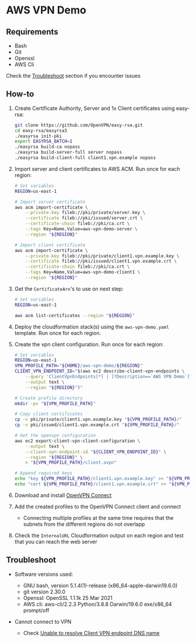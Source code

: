 # AWS VPN Demo

## Requirements

- Bash
- Git
- Openssl
- AWS Cli

Check the [Troubleshoot](##troubleshoot) section if you encounter issues

## How-to

1. Create Certificate Authority, Server and 1x Client certificates using easy-rsa:

    ```sh
    git clone https://github.com/OpenVPN/easy-rsa.git
    cd easy-rsa/easyrsa3
    ./easyrsa init-pki
    export EASYRSA_BATCH=1
    ./easyrsa build-ca nopass
    ./easyrsa build-server-full server nopass
    ./easyrsa build-client-full client1.vpn.example nopass
    ```

1. Import server and client certificates to AWS ACM. Run once for each region:

    ```sh
    # Set variables
    REGION=us-east-1

    # Import server certificate
    aws acm import-certificate \
        --private-key fileb://pki/private/server.key \
        --certificate fileb://pki/issued/server.crt \
        --certificate-chain fileb://pki/ca.crt \
        --tags Key=Name,Value=aws-vpn-demo-server \
        --region "${REGION}"

    # Import client certificate
    aws acm import-certificate \
        --private-key fileb://pki/private/client1.vpn.example.key \
        --certificate fileb://pki/issued/client1.vpn.example.crt \
        --certificate-chain fileb://pki/ca.crt \
        --tags Key=Name,Value=aws-vpn-demo-client1 \
        --region "${REGION}"
    ```

1. Get the `CertificateArn`'s to use on next step:

    ```sh
    # Set variables
    REGION=us-east-1

    aws acm list-certificates --region "${REGION}"
    ```

1. Deploy the cloudformation stack(s) using the `aws-vpn-demo.yaml` template. Run once for each region.

1. Create the vpn client configuration. Run once for each region:

    ```sh
    # Set variables
    REGION=us-east-1
    VPN_PROFILE_PATH="${HOME}/aws-vpn-demo/${REGION}"
    CLIENT_VPN_ENDPOINT_ID="$(aws ec2 describe-client-vpn-endpoints \
        --query 'ClientVpnEndpoints[*] | [?Description==`AWS VPN Demo`].ClientVpnEndpointId' \
        --output text \
        --region "${REGION}")"

    # Create profile directory
    mkdir -pv "${VPN_PROFILE_PATH}"

    # Copy client certificates
    cp -v pki/private/client1.vpn.example.key "${VPN_PROFILE_PATH}/"
    cp -v pki/issued/client1.vpn.example.crt "${VPN_PROFILE_PATH}/"

    # Get the openvpn configuration
    aws ec2 export-client-vpn-client-configuration \
        --output text \
        --client-vpn-endpoint-id "${CLIENT_VPN_ENDPOINT_ID}" \
        --region "${REGION}" \
        > "${VPN_PROFILE_PATH}/client.ovpn"

    # Append required keys
    echo "key ${VPN_PROFILE_PATH}/client1.vpn.example.key" >> "${VPN_PROFILE_PATH}/client.ovpn"
    echo "cert ${VPN_PROFILE_PATH}/client1.vpn.example.crt" >> "${VPN_PROFILE_PATH}/client.ovpn"
    ```

1. Download and install [OpenVPN Connect](https://openvpn.net/download-open-vpn/)

1. Add the created profiles to the OpenVPN Connect client and connect

    - Connecting multiple profiles at the same time requires that the subnets from the different regions do not overlapp

1. Check the `InternalURL` Cloudformation output on each region and test that you can reach the web server

## Troubleshoot

- Software versions used:

  - GNU bash, version 5.1.4(1)-release (x86_64-apple-darwin19.6.0)
  - git version 2.30.0
  - Openssl: OpenSSL 1.1.1k  25 Mar 2021
  - AWS cli: aws-cli/2.2.3 Python/3.8.8 Darwin/19.6.0 exe/x86_64 prompt/off

- Cannot connect to VPN

  - Check [Unable to resolve Client VPN endpoint DNS name](https://docs.aws.amazon.com/vpn/latest/clientvpn-admin/troubleshooting.html#resolve-host-name)
